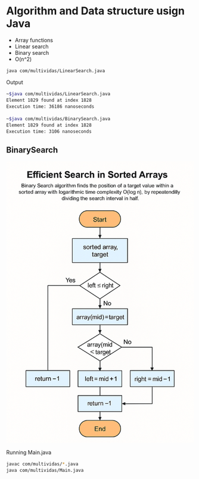 # Algorithm and Data structure usign Java

- Array functions
- Linear search
- Binary search
- O(n^2)

```sh
java com/multividas/LinearSearch.java
```

Output
```sh
~$java com/multividas/LinearSearch.java
Element 1829 found at index 1828
Execution time: 36186 nanoseconds

~$java com/multividas/BinarySearch.java
Element 1829 found at index 1828
Execution time: 3106 nanoseconds
```

## BinarySearch

<img src="./public/x2.png" alt="BinarySearch" />

Running Main.java
```sh
javac com/multividas/*.java
java com/multividas/Main.java
```

